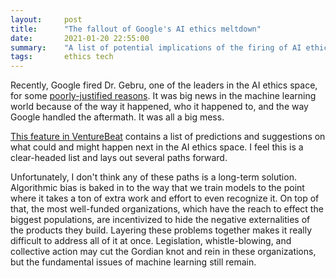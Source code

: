 ```yaml
---
layout:     post
title:      "The fallout of Google's AI ethics meltdown"
date:       2021-01-20 22:55:00
summary:    "A list of potential implications of the firing of AI ethics researcher Dr. Timnit Gebru."
tags:       ethics tech
---
```


Recently, Google fired Dr. Gebru, one of the leaders in the AI ethics space, for some [poorly-justified reasons](https://venturebeat.com/2020/12/10/timnit-gebru-googles-dehumanizing-memo-paints-me-as-an-angry-black-woman/). It was big news in the machine learning world because of the way it happened, who it happened to, and the way Google handled the aftermath. It was all a big mess.

[This feature in VentureBeat](https://venturebeat.com/2020/12/16/from-whistleblower-laws-to-unions-how-googles-ai-ethics-meltdown-could-shape-policy/) contains a list of predictions and suggestions on what could and might happen next in the AI ethics space. I feel this is a clear-headed list and lays out several paths forward.

Unfortunately, I don't think any of these paths is a long-term solution. Algorithmic bias is baked in to the way that we train models to the point where it takes a ton of extra work and effort to even recognize it. On top of that, the most well-funded organizations, which have the reach to effect the biggest populations, are incentivized to hide the negative externalities of the products they build. Layering these problems together makes it really difficult to address all of it at once. Legislation, whistle-blowing, and collective action may cut the Gordian knot and rein in these organizations, but the fundamental issues of machine learning still remain.